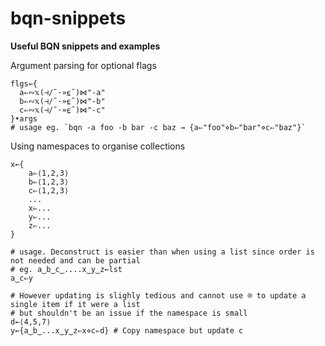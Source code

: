 # bqn-snippets
**Useful BQN snippets and examples**



Argument parsing for optional flags
```bqn
flgs←{
  a⇐∾𝕩(⊣/˜·»⍷˜)⋈"-a"
  b⇐∾𝕩(⊣/˜·»⍷˜)⋈"-b"
  c⇐∾𝕩(⊣/˜·»⍷˜)⋈"-c"
}•args 
# usage eg. `bqn -a foo -b bar -c baz → {a⇐"foo"⋄b⇐"bar"⋄c⇐"baz"}`
```

Using namespaces to organise collections
```bqn
x←{
    a⇐⟨1,2,3⟩
    b⇐⟨1,2,3⟩
    c⇐⟨1,2,3⟩
    ...
    x⇐...
    y⇐...
    z⇐...
}

# usage. Deconstruct is easier than when using a list since order is not needed and can be partial
# eg. a‿b‿c‿....x‿y‿z←lst
a‿c⇐y

# However updating is slighly tedious and cannot use ⌾ to update a single item if it were a list
# but shouldn't be an issue if the namespace is small
d←⟨4,5,7⟩
y←{a‿b‿...x‿y‿z⇐x⋄c⇐d} # Copy namespace but update c
```
